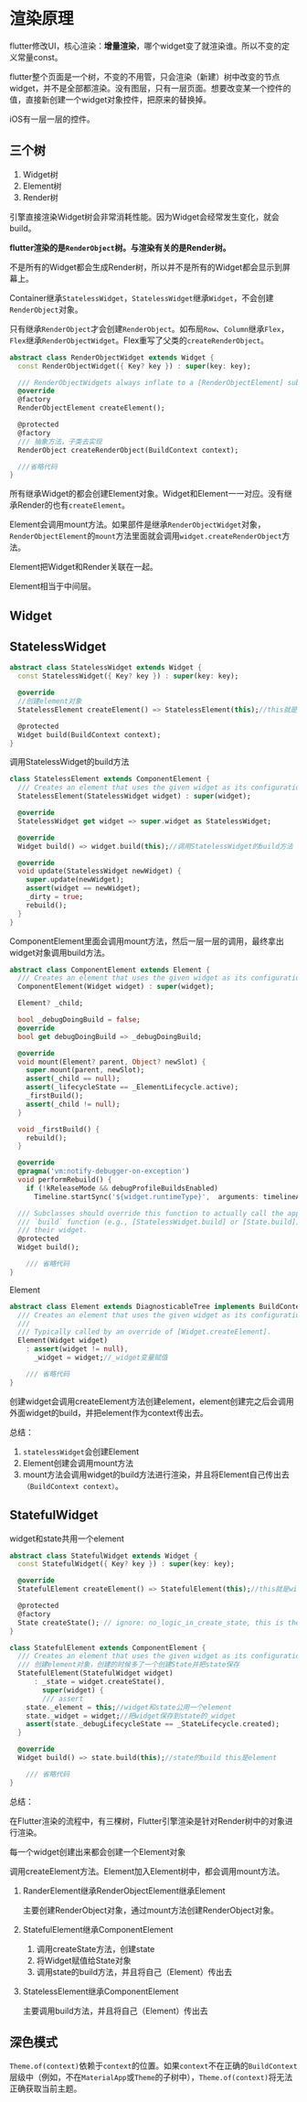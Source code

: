 # 渲染原理

flutter修改UI，核心渲染：**增量渲染**，哪个widget变了就渲染谁。所以不变的定义常量const。

flutter整个页面是一个树，不变的不用管，只会渲染（新建）树中改变的节点widget，并不是全部都渲染。没有图层，只有一层页面。想要改变某一个控件的值，直接新创建一个widget对象控件，把原来的替换掉。

iOS有一层一层的控件。

## 三个树

1. Widget树
2. Element树
3. Render树

引擎直接渲染Widget树会非常消耗性能。因为Widget会经常发生变化，就会build。

**flutter渲染的是`RenderObject`树。与渲染有关的是Render树。**

不是所有的Widget都会生成Render树，所以并不是所有的Widget都会显示到屏幕上。

Container继承`StatelessWidget`，`StatelessWidget`继承`Widget`，不会创建`RenderObject`对象。

只有继承`RenderObject`才会创建`RenderObject`。如布局`Row`、`Column`继承`Flex`，`Flex`继承`RenderObjectWidget`。Flex重写了父类的`createRenderObject`。

```dart
abstract class RenderObjectWidget extends Widget {
  const RenderObjectWidget({ Key? key }) : super(key: key);

  /// RenderObjectWidgets always inflate to a [RenderObjectElement] subclass.
  @override
  @factory
  RenderObjectElement createElement();

  @protected
  @factory
  /// 抽象方法，子类去实现
  RenderObject createRenderObject(BuildContext context);

  ///省略代码
}
```

所有继承Widget的都会创建Element对象。Widget和Element一一对应。没有继承Render的也有`createElement`。

Element会调用mount方法。如果部件是继承`RenderObjectWidget`对象，`RenderObjectElement`的`mount`方法里面就会调用`widget.createRenderObject`方法。

Element把Widget和Render关联在一起。

Element相当于中间层。

## Widget

## StatelessWidget

```dart
abstract class StatelessWidget extends Widget {
  const StatelessWidget({ Key? key }) : super(key: key);

  @override
  //创建element对象
  StatelessElement createElement() => StatelessElement(this);//this就是widget

  @protected
  Widget build(BuildContext context);
}
```

调用StatelessWidget的build方法

```dart
class StatelessElement extends ComponentElement {
  /// Creates an element that uses the given widget as its configuration.
  StatelessElement(StatelessWidget widget) : super(widget);

  @override
  StatelessWidget get widget => super.widget as StatelessWidget;

  @override
  Widget build() => widget.build(this);//调用StatelessWidget的build方法

  @override
  void update(StatelessWidget newWidget) {
    super.update(newWidget);
    assert(widget == newWidget);
    _dirty = true;
    rebuild();
  }
}
```

ComponentElement里面会调用mount方法，然后一层一层的调用，最终拿出widget对象调用build方法。

```dart
abstract class ComponentElement extends Element {
  /// Creates an element that uses the given widget as its configuration.
  ComponentElement(Widget widget) : super(widget);

  Element? _child;

  bool _debugDoingBuild = false;
  @override
  bool get debugDoingBuild => _debugDoingBuild;

  @override
  void mount(Element? parent, Object? newSlot) {
    super.mount(parent, newSlot);
    assert(_child == null);
    assert(_lifecycleState == _ElementLifecycle.active);
    _firstBuild();
    assert(_child != null);
  }

  void _firstBuild() {
    rebuild();
  }

  @override
  @pragma('vm:notify-debugger-on-exception')
  void performRebuild() {
    if (!kReleaseMode && debugProfileBuildsEnabled)
      Timeline.startSync('${widget.runtimeType}',  arguments: timelineArgumentsIndicatingLandmarkEvent);

  /// Subclasses should override this function to actually call the appropriate
  /// `build` function (e.g., [StatelessWidget.build] or [State.build]) for
  /// their widget.
  @protected
  Widget build();

	/// 省略代码
}
```

Element

```dart
abstract class Element extends DiagnosticableTree implements BuildContext {
  /// Creates an element that uses the given widget as its configuration.
  ///
  /// Typically called by an override of [Widget.createElement].
  Element(Widget widget)
    : assert(widget != null),
      _widget = widget;//_widget变量赋值

	/// 省略代码
}
```

创建widget会调用createElement方法创建element，element创建完之后会调用外面widget的build，并把element作为context传出去。

总结：

1. `statelessWidget`会创建Element
2. Element创建会调用mount方法
3. mount方法会调用widget的build方法进行渲染，并且将Element自己传出去`（BuildContext context）`。

## StatefulWidget

widget和state共用一个element

```dart
abstract class StatefulWidget extends Widget {
  const StatefulWidget({ Key? key }) : super(key: key);

  @override
  StatefulElement createElement() => StatefulElement(this);//this就是widget

  @protected
  @factory
  State createState(); // ignore: no_logic_in_create_state, this is the original sin
}
```

```dart
class StatefulElement extends ComponentElement {
  /// Creates an element that uses the given widget as its configuration.
  /// 创建element对象，创建的时候多了一个创建State并把state保存
  StatefulElement(StatefulWidget widget)
      : _state = widget.createState(),
        super(widget) {
		/// assert
    state._element = this;//widget和state公用一个element
    state._widget = widget;//把widget保存到state的_widget
    assert(state._debugLifecycleState == _StateLifecycle.created);
  }

  @override
  Widget build() => state.build(this);//state的build this是element

	/// 省略代码
}
```

总结：

在Flutter渲染的流程中，有三棵树，Flutter引擎渲染是针对Render树中的对象进行渲染。

每一个widget创建出来都会创建一个Element对象

调用createElement方法。Element加入Element树中，都会调用mount方法。

1. RanderElement继承RenderObjectElement继承Element

   主要创建RenderObject对象，通过mount方法创建RenderObject对象。

2. StatefulElement继承ComponentElement

   1. 调用createState方法，创建state
   2. 将Widget赋值给State对象
   3. 调用state的build方法，并且将自己（Element）传出去

3. StatelessElement继承ComponentElement

   主要调用build方法，并且将自己（Element）传出去

## 深色模式

`Theme.of(context)`依赖于`context`的位置。如果`context`不在正确的`BuildContext`层级中（例如，不在`MaterialApp`或`Theme`的子树中），`Theme.of(context)`将无法正确获取当前主题。
